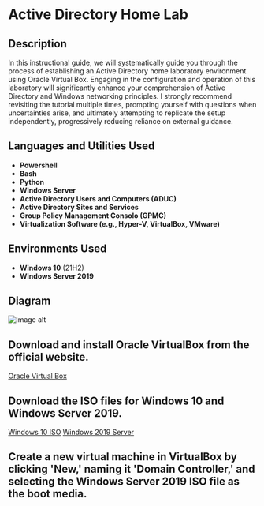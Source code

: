<h1>Active Directory Home Lab </h1>

<h2>Description</h2>
In this instructional guide, we will systematically guide you through the process of establishing an Active Directory home laboratory environment using Oracle Virtual Box. Engaging in the configuration and operation of this laboratory will significantly enhance your comprehension of Active Directory and Windows networking principles. I strongly recommend revisiting the tutorial multiple times, prompting yourself with questions when uncertainties arise, and ultimately attempting to replicate the setup independently, progressively reducing reliance on external guidance.
<br />


<h2>Languages and Utilities Used</h2>

- <b>Powershell</b> 
- <b>Bash</b>
- <b>Python</b>
- <b>Windows Server</b>
- <b>Active Directory Users and Computers (ADUC)</b>
- <b>Active Directory Sites and Services</b>
- <b>Group Policy Management Consolo (GPMC)</b>
- <b>Virtualization Software (e.g., Hyper-V, VirtualBox, VMware)</b>

<h2>Environments Used </h2>

- <b>Windows 10</b> (21H2)
- <b>Windows Server 2019</b>

<h2>Diagram</h2>

![image alt](https://github.com/CarlGoc/ActiveDirectoryLab/blob/559c8f44ad1d79d95b803d8aa07443839d10cd83/active_directory_diagram.jpg)

<h2>Download and install Oracle VirtualBox from the official website.</h2>

[Oracle Virtual Box](https://www.virtualbox.org/)

<h2>Download the ISO files for Windows 10 and Windows Server 2019.</h2>

[Windows 10 ISO](https://www.microsoft.com/en-us/software-download/windows10) [Windows 2019 Server](https://www.microsoft.com/en-us/evalcenter/evaluate-windows-server-2019)

<h2>Create a new virtual machine in VirtualBox by clicking 'New,' naming it 'Domain Controller,' and selecting the Windows Server 2019 ISO file as the boot media.</h2>
